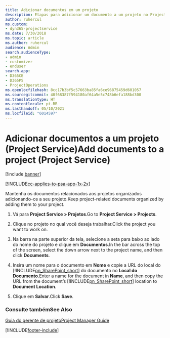 ```yaml
---
title: Adicionar documentos em um projeto
description: Etapas para adicionar um documento a um projeto no Project Service
author: ruhercul
ms.custom:
- dyn365-projectservice
ms.date: 7/30/2018
ms.topic: article
ms.author: ruhercul
audience: Admin
search.audienceType:
- admin
- customizer
- enduser
search.app:
- D365CE
- D365PS
- ProjectOperations
ms.openlocfilehash: 8cc17b3bf5c57663ba85fa6ce96875459d601057
ms.sourcegitcommit: 40f68387f594180af64a5e5c748b6efa188bd300
ms.translationtype: HT
ms.contentlocale: pt-BR
ms.lasthandoff: 05/10/2021
ms.locfileid: "6014597"
---
```

# <a name="add-documents-to-a-project-project-service"></a><span data-ttu-id="4f86e-103">Adicionar documentos a um projeto (Project Service)</span><span class="sxs-lookup"><span data-stu-id="4f86e-103">Add documents to a project (Project Service)</span></span>

[!include [banner](../includes/psa-now-project-operations.md)]

[!INCLUDE[cc-applies-to-psa-app-1x-2x](../includes/cc-applies-to-psa-app-1x-2x.md)]

<span data-ttu-id="4f86e-104">Mantenha os documentos relacionados aos projetos organizados adicionando-os a seu projeto.</span><span class="sxs-lookup"><span data-stu-id="4f86e-104">Keep project-related documents organized by adding them to your project.</span></span>  
  
1. <span data-ttu-id="4f86e-105">Vá para **Project Service > Projetos**.</span><span class="sxs-lookup"><span data-stu-id="4f86e-105">Go to **Project Service > Projects**.</span></span>  
  
2. <span data-ttu-id="4f86e-106">Clique no projeto no qual você deseja trabalhar.</span><span class="sxs-lookup"><span data-stu-id="4f86e-106">Click the project you want to work on.</span></span>  
  
3. <span data-ttu-id="4f86e-107">Na barra na parte superior da tela, selecione a seta para baixo ao lado do nome do projeto e clique em **Documentos**.</span><span class="sxs-lookup"><span data-stu-id="4f86e-107">In the bar across the top of the screen, select the down arrow next to the project name, and then click **Documents**.</span></span>  
  
4. <span data-ttu-id="4f86e-108">Insira um nome para o documento em **Nome** e copie a URL do local do [!INCLUDE[pn_SharePoint_short](../includes/pn-sharepoint-short.md)] do documento no **Local do Documento**.</span><span class="sxs-lookup"><span data-stu-id="4f86e-108">Enter a name for the document in **Name**,  and then copy the URL from the document’s [!INCLUDE[pn_SharePoint_short](../includes/pn-sharepoint-short.md)] location to **Document Location**.</span></span>  
  
5. <span data-ttu-id="4f86e-109">Clique em **Salvar**.</span><span class="sxs-lookup"><span data-stu-id="4f86e-109">Click **Save**.</span></span>  
  
### <a name="see-also"></a><span data-ttu-id="4f86e-110">Consulte também</span><span class="sxs-lookup"><span data-stu-id="4f86e-110">See Also</span></span>  
 [<span data-ttu-id="4f86e-111">Guia do gerente de projeto</span><span class="sxs-lookup"><span data-stu-id="4f86e-111">Project Manager Guide</span></span>](../psa/project-manager-guide.md)


[!INCLUDE[footer-include](../includes/footer-banner.md)]